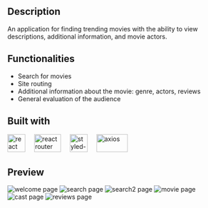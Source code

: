 <h2>Description</h2>

<p>An application for finding trending movies with the ability to view descriptions, additional information, and movie actors.</p>

<h2>Functionalities</h2>

<ul>
  <li>Search for movies</li>
  <li>Site routing </li>
  <li>Additional information about the movie: genre, actors, reviews</li>
  <li>General evaluation of the audience</li>
</ul>

<h2>Built with</h2>
<div align="left">
  <img src="https://upload.wikimedia.org/wikipedia/commons/3/30/React_Logo_SVG.svg" height="40" alt="react logo"  />
  <img width="12" />
  <img src="https://www.codesmith.io/hs-fs/hubfs/Blog%20Images/Blog%20Photos/react-router-logo.png?width=600&name=react-router-logo.png" width="60" height="40" alt="react router" />
  <img width="12" />
  <img src="https://cdn-media-1.freecodecamp.org/images/1*p1TndLk3UsGPBsM7qHPZIw.png" height="40" alt="styled-components"  />
  <img width="12" />
  <img src="https://upload.wikimedia.org/wikipedia/commons/thumb/c/c8/Axios_logo_%282020%29.svg/2560px-Axios_logo_%282020%29.svg.png" alt="axios" width="70" height="40"/>
</div>

<h2>Preview</h2>
<img src="https://i.imgur.com/3UqEfMY.png" alt="welcome page" />
<img src="https://i.imgur.com/IIhKsM3.png" alt="search page" />
<img src="https://i.imgur.com/Hqd8gDg.png" alt="search2 page" />
<img src="https://i.imgur.com/NJyST0H.png" alt="movie page" />
<img src="https://i.imgur.com/NqyD0yZ.png" alt="cast page" />
<img src="https://i.imgur.com/TX91aSs.png" alt="reviews page" />
